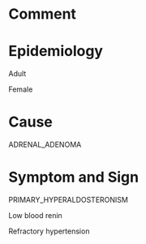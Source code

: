 # Comment

# Epidemiology

Adult

Female

# Cause

ADRENAL_ADENOMA

# Symptom and Sign

PRIMARY_HYPERALDOSTERONISM

Low blood renin

Refractory hypertension

